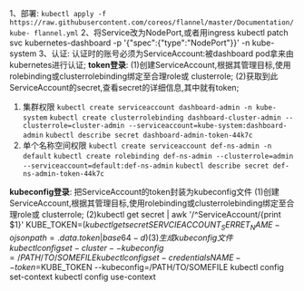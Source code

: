 1、部署:
`kubectl apply -f https://raw.githubusercontent.com/coreos/flannel/master/Documentation/kube-
flannel.yml`
2、将Service改为NodePort,或者用ingress
kubectl patch svc kubernetes-dashboard -p '{"spec":{"type":"NodePort"}}' -n kube-system
3、认证:
认证时的账号必须为ServiceAccount:被dashboard pod拿来由kubernetes进行认证;
**token登录**:
(1)创建ServiceAccount,根据其管理目标,使用rolebinding或clusterrolebinding绑定至合理role或
clusterrole;
(2)获取到此ServiceAccount的secret,查看secret的详细信息,其中就有token;
1. 集群权限
`kubectl create serviceaccount dashboard-admin -n kube-system`
`kubectl create clusterrolebinding dashboard-cluster-admin --clusterrole=cluster-admin --serviceaccount=kube-system:dashboard-admin`
`kubectl describe secret dashboard-admin-token-44k7c`
2. 单个名称空间权限
`kubectl create serviceaccount def-ns-admin -n default`
`kubectl create rolebinding def-ns-admin --clusterrole=admin --serviceaccount=default:def-ns-admin`
`kubectl describe secret def-ns-admin-token-44k7c`

**kubeconfig登录**: 把ServiceAccount的token封装为kubeconfig文件
(1)创建ServiceAccount,根据其管理目标,使用rolebinding或clusterrolebinding绑定至合理role或
clusterrole;
(2)kubectl get secret | awk '/^ServiceAccount/{print $1}'
KUBE_TOKEN=$(kubectl get secret SERVCIEACCOUNT_SERRET_NAME -o jsonpath={.data.token} |
base64 -d)
(3)生成kubeconfig文件
kubectl config set-cluster --kubeconfig=/PATH/TO/SOMEFILE
kubectl config set-credentials NAME --token=$KUBE_TOKEN --kubeconfig=/PATH/TO/SOMEFILE
kubectl config set-context
kubectl config use-context



























        